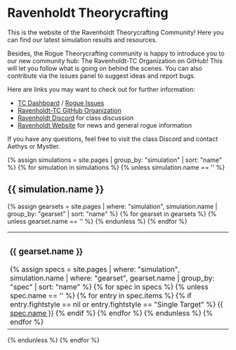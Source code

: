 ---
---

Ravenholdt Theorycrafting
=========================

This is the website of the Ravenholdt Theorycrafting Community! Here you can find our latest simulation results and resources.

Besides, the Rogue Theorycrafting community is happy to introduce you to our new community hub: The Ravenholdt-TC Organization on GitHub! This will let you follow what is going on behind the scenes. You can also contribute via the issues panel to suggest ideas and report bugs.

Here are links you may want to check out for further information:

- <a target="blank" href="https://github.com/Ravenholdt-TC/Rogue/projects/1">TC Dashboard</a> / <a target="blank" href="https://github.com/Ravenholdt-TC/Rogue/issues">Rogue Issues</a>
- <a target="blank" href="https://github.com/Ravenholdt-TC">Ravenholdt-TC GitHub Organization</a>
- <a target="blank" href="https://discord.gg/x3R9z9g">Ravenholdt Discord</a> for class discussion
- <a target="blank" href="http://www.ravenholdt.net/">Ravenholdt Website</a> for news and general rogue information

If you have any questions, feel free to visit the class Discord and contact Aethys or Mystler.

{% assign simulations = site.pages | group_by: "simulation" | sort: "name" %}
{% for simulation in simulations %}
{% unless simulation.name == '' %}
<h2>{{ simulation.name }}</h2>
<table style="width: 100%; table-layout: fixed">
  {% assign gearsets = site.pages | where: "simulation", simulation.name | group_by: "gearset" | sort: "name" %}
  {% for gearset in gearsets %}
  {% unless gearset.name == '' %}
  <td style="padding: 6px">
    <h3>{{ gearset.name }}</h3>
    <div class="list-group">
    {% assign specs = site.pages | where: "simulation", simulation.name | where: "gearset", gearset.name | group_by: "spec" | sort: "name" %}
    {% for spec in specs %}
    {% unless spec.name == '' %}
    {% for entry in spec.items %}
    {% if entry.fightstyle == nil or entry.fightstyle == "Single Target" %}
      <a class="list-group-item" href="{{ entry.url }}">{{ spec.name }}</a>
    {% endif %}
    {% endfor %}
    {% endunless %}
    {% endfor %}
    </div>
  </td>
  {% endunless %}
  {% endfor %}
</table>
{% endunless %}
{% endfor %}
